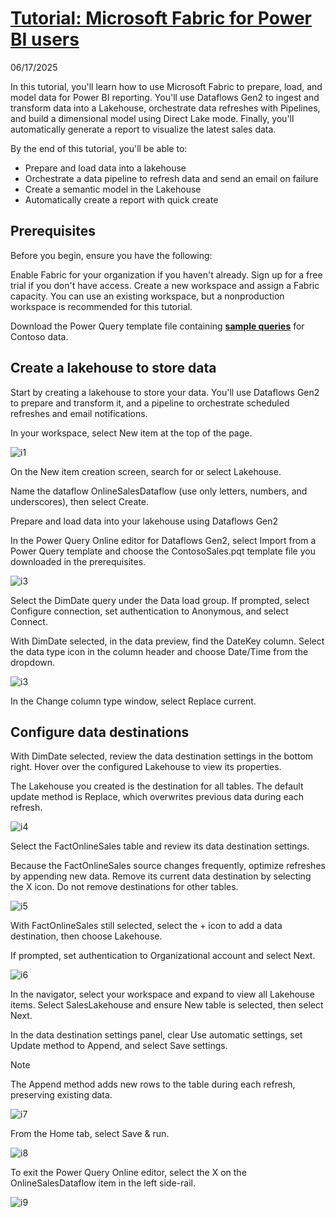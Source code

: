 # **[Tutorial: Microsoft Fabric for Power BI users](https://learn.microsoft.com/en-us/power-bi/fundamentals/fabric-get-started)**

06/17/2025

In this tutorial, you'll learn how to use Microsoft Fabric to prepare, load, and model data for Power BI reporting. You'll use Dataflows Gen2 to ingest and transform data into a Lakehouse, orchestrate data refreshes with Pipelines, and build a dimensional model using Direct Lake mode. Finally, you'll automatically generate a report to visualize the latest sales data.

By the end of this tutorial, you'll be able to:

- Prepare and load data into a lakehouse
- Orchestrate a data pipeline to refresh data and send an email on failure
- Create a semantic model in the Lakehouse
- Automatically create a report with quick create

## Prerequisites

Before you begin, ensure you have the following:

Enable Fabric for your organization if you haven't already.
Sign up for a free trial if you don't have access.
Create a new workspace and assign a Fabric capacity. You can use an existing workspace, but a nonproduction workspace is recommended for this tutorial.

Download the Power Query template file containing **[sample queries](https://github.com/microsoft/pbiworkshops/raw/main/_Asset%20Library/Source_Files/ContosoSales.pqt)** for Contoso data.

## Create a lakehouse to store data

Start by creating a lakehouse to store your data. You'll use Dataflows Gen2 to prepare and transform it, and a pipeline to orchestrate scheduled refreshes and email notifications.

In your workspace, select New item at the top of the page.

![i1](https://learn.microsoft.com/en-us/power-bi/fundamentals/media/fabric-get-started/new-item.png)

On the New item creation screen, search for or select Lakehouse.

Name the dataflow OnlineSalesDataflow (use only letters, numbers, and underscores), then select Create.

Prepare and load data into your lakehouse using Dataflows Gen2

In the Power Query Online editor for Dataflows Gen2, select Import from a Power Query template and choose the ContosoSales.pqt template file you downloaded in the prerequisites.

![i3](https://learn.microsoft.com/en-us/power-bi/fundamentals/media/fabric-get-started/import-power-query-template.png)

Select the DimDate query under the Data load group. If prompted, select Configure connection, set authentication to Anonymous, and select Connect.

With DimDate selected, in the data preview, find the DateKey column. Select the data type icon in the column header and choose Date/Time from the dropdown.

![i3](https://learn.microsoft.com/en-us/power-bi/fundamentals/media/fabric-get-started/transform-column-date-time.png)

In the Change column type window, select Replace current.

## Configure data destinations

With DimDate selected, review the data destination settings in the bottom right. Hover over the configured Lakehouse to view its properties.

The Lakehouse you created is the destination for all tables. The default update method is Replace, which overwrites previous data during each refresh.

![i4](https://learn.microsoft.com/en-us/power-bi/fundamentals/media/fabric-get-started/default-destination.png)

Select the FactOnlineSales table and review its data destination settings.

Because the FactOnlineSales source changes frequently, optimize refreshes by appending new data. Remove its current data destination by selecting the X icon. Do not remove destinations for other tables.

![i5](https://learn.microsoft.com/en-us/power-bi/fundamentals/media/fabric-get-started/modify-data-destination.png)

With FactOnlineSales still selected, select the + icon to add a data destination, then choose Lakehouse.

If prompted, set authentication to Organizational account and select Next.

![i6](https://learn.microsoft.com/en-us/power-bi/fundamentals/media/fabric-get-started/add-lakehouse-destination.png)

In the navigator, select your workspace and expand to view all Lakehouse items. Select SalesLakehouse and ensure New table is selected, then select Next.

In the data destination settings panel, clear Use automatic settings, set Update method to Append, and select Save settings.

 Note

The Append method adds new rows to the table during each refresh, preserving existing data.

![i7](https://learn.microsoft.com/en-us/power-bi/fundamentals/media/fabric-get-started/append-method.png)

From the Home tab, select Save & run.

![i8](https://learn.microsoft.com/en-us/power-bi/fundamentals/media/fabric-get-started/save-and-run.png)

To exit the Power Query Online editor, select the X on the OnlineSalesDataflow item in the left side-rail.

![i9](https://learn.microsoft.com/en-us/power-bi/fundamentals/media/fabric-get-started/close-dataflow.png)
